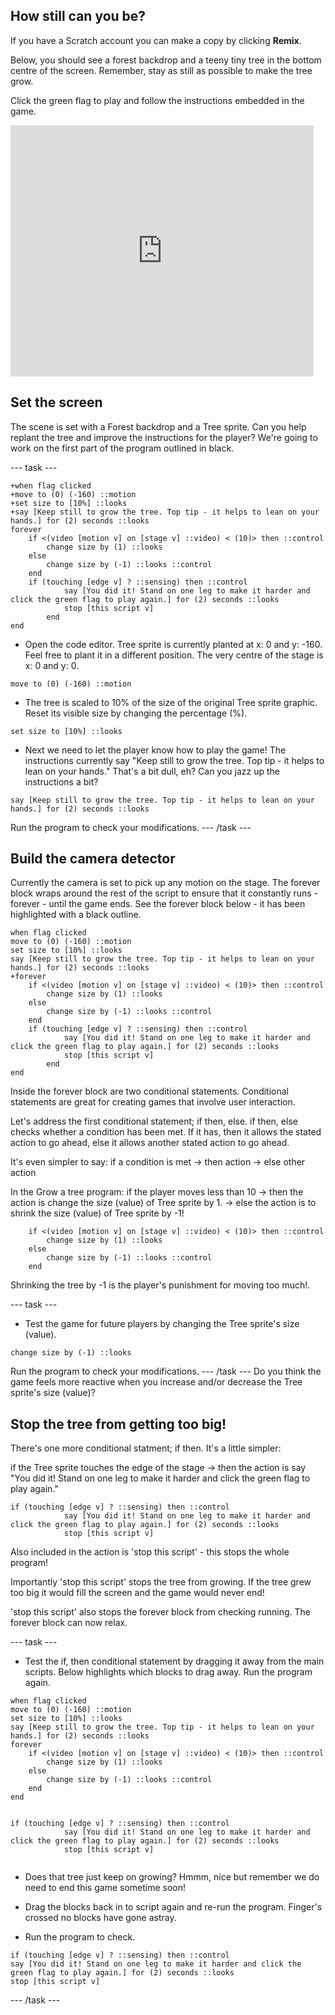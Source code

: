 ## How still can you be?

If you have a Scratch account you can make a copy by clicking **Remix**.

Below, you should see a forest backdrop and a teeny tiny tree in the bottom centre of the screen. Remember, stay as still as possible to make the tree grow.

Click the green flag to play and follow the instructions embedded in the game.

<div>
<iframe src="https://scratch.mit.edu/projects/396479175/editor/embed" allowtransparency="true" width="485" height="402" frameborder="0" scrolling="no" allowfullscreen></iframe>
</div>

## Set the screen

The scene is set with a Forest backdrop and a Tree sprite. Can you help replant the tree and improve the instructions for the player? We're going to work on the first part of the program outlined in black.

--- task ---

```blocks3
+when flag clicked
+move to (0) (-160) ::motion
+set size to [10%] ::looks
+say [Keep still to grow the tree. Top tip - it helps to lean on your hands.] for (2) seconds ::looks
forever
	if <(video [motion v] on [stage v] ::video) < (10)> then ::control 
		change size by (1) ::looks
	else 
		change size by (-1) ::looks ::control
	end
	if (touching [edge v] ? ::sensing) then ::control
			say [You did it! Stand on one leg to make it harder and click the green flag to play again.] for (2) seconds ::looks
			stop [this script v]
		end
end
```
+ Open the code editor. Tree sprite is currently planted at x: 0 and y: -160. Feel free to plant it in a different position. The very centre of the stage is x: 0 and y: 0.
```blocks3
move to (0) (-160) ::motion
```
+ The tree is scaled to 10% of the size of the original Tree sprite graphic. Reset its visible size by changing the percentage (%).
```blocks3
set size to [10%] ::looks
```
+ Next we need to let the player know how to play the game! The instructions currently say "Keep still to grow the tree. Top tip - it helps to lean on your hands." That's a bit dull, eh? Can you jazz up the instructions a bit?

```blocks3
say [Keep still to grow the tree. Top tip - it helps to lean on your hands.] for (2) seconds ::looks
```
Run the program to check your modifications.
--- /task ---

## Build the camera detector
Currently the camera is set to pick up any motion on the stage. The forever block wraps around the rest of the script to ensure that it constantly runs - forever - until the game ends. See the forever block below - it has been highlighted with a black outline.

```blocks3
when flag clicked
move to (0) (-160) ::motion
set size to [10%] ::looks
say [Keep still to grow the tree. Top tip - it helps to lean on your hands.] for (2) seconds ::looks
+forever
	if <(video [motion v] on [stage v] ::video) < (10)> then ::control 
		change size by (1) ::looks
	else 
		change size by (-1) ::looks ::control
	end
	if (touching [edge v] ? ::sensing) then ::control
			say [You did it! Stand on one leg to make it harder and click the green flag to play again.] for (2) seconds ::looks
			stop [this script v]
		end
end

```
Inside the forever block are two conditional statements. Conditional statements are great for creating games that involve user interaction.

Let's address the first conditional statement; if then, else.
if then, else checks whether a condition has been met. If it has, then it allows the stated action to go ahead, else it allows another stated action to go ahead. 

It's even simpler to say:
if a condition is met -> then action
                      -> else other action

In the Grow a tree program:
if the player moves less than 10 -> then the action is change the size (value) of Tree sprite by 1.
                                 -> else the action is to shrink the size (value) of Tree sprite by -1! 

```blocks3
	if <(video [motion v] on [stage v] ::video) < (10)> then ::control 
		change size by (1) ::looks
	else 
		change size by (-1) ::looks ::control
	end
```
Shrinking the tree by -1 is the player's punishment for moving too much!.

--- task ---
+ Test the game for future players by changing the Tree sprite's size (value).
```blocks3
change size by (-1) ::looks
```
Run the program to check your modifications.
--- /task ---
Do you think the game feels more reactive when you increase and/or decrease the Tree sprite's size (value)?

## Stop the tree from getting too big!
There's one more conditional statment; if then. It's a little simpler:

if the Tree sprite touches the edge of the stage -> then the action is say "You did it! Stand on one leg to make it harder and click the green flag to play again." 
```blocks3
if (touching [edge v] ? ::sensing) then ::control
			say [You did it! Stand on one leg to make it harder and click the green flag to play again.] for (2) seconds ::looks
			stop [this script v]
```
Also included in the action is 'stop this script' - this stops the whole program!

Importantly 'stop this script' stops the tree from growing. If the tree grew too big it would fill the screen and the game would never end!

'stop this script' also stops the forever block from checking running. The forever block can now relax.

--- task ---
+ Test the if, then conditional statement by dragging it away from the main scripts. Below highlights which blocks to drag away. Run the program again.
```blocks3
when flag clicked
move to (0) (-160) ::motion
set size to [10%] ::looks
say [Keep still to grow the tree. Top tip - it helps to lean on your hands.] for (2) seconds ::looks
forever
	if <(video [motion v] on [stage v] ::video) < (10)> then ::control 
		change size by (1) ::looks
	else 
		change size by (-1) ::looks ::control
	end
end


if (touching [edge v] ? ::sensing) then ::control
			say [You did it! Stand on one leg to make it harder and click the green flag to play again.] for (2) seconds ::looks
			stop [this script v]
      
 ```
+ Does that tree just keep on growing? Hmmm, nice but remember we do need to end this game sometime soon!

+ Drag the blocks back in to script again and re-run the program. Finger's crossed no blocks have gone astray. 

+ Run the program to check.

```blocks3
if (touching [edge v] ? ::sensing) then ::control
say [You did it! Stand on one leg to make it harder and click the green flag to play again.] for (2) seconds ::looks
stop [this script v]
```
--- /task ---
